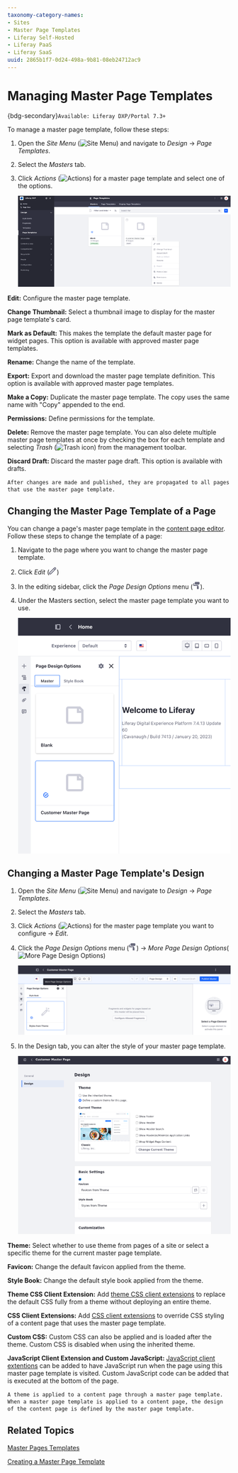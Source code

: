 ```yaml
---
taxonomy-category-names:
- Sites
- Master Page Templates
- Liferay Self-Hosted
- Liferay PaaS
- Liferay SaaS
uuid: 2865b1f7-0d24-498a-9b81-08eb24712ac9
---
```

# Managing Master Page Templates

{bdg-secondary}`Available: Liferay DXP/Portal 7.3+`

To manage a master page template, follow these steps:

1. Open the *Site Menu* (![Site Menu](../../../images/icon-product-menu.png)) and navigate to *Design* &rarr; *Page Templates*.

1. Select the *Masters* tab.

1. Click *Actions* (![Actions](./../../../images/icon-actions.png)) for a master page template and select one of the options.

   ![Manage the master page template from the masters tab of the page templates application and opening the actions menu.](./managing-master-page-templates/images/01.png)

**Edit:** Configure the master page template.

**Change Thumbnail:** Select a thumbnail image to display for the master page template's card.

**Mark as Default:** This makes the template the default master page for widget pages. This option is available with approved master page templates.

**Rename:** Change the name of the template.

**Export:** Export and download the master page template definition. This option is available with approved master page templates.

**Make a Copy:** Duplicate the master page template. The copy uses the same name with "Copy" appended to the end.

**Permissions:** Define permissions for the template.

**Delete:** Remove the master page template. You can also delete multiple master page templates at once by checking the box for each template and selecting *Trash* (![Trash icon](../../../images/icon-trash.png)) from the management toolbar.

**Discard Draft:** Discard the master page draft. This option is available with drafts.

```{note}
After changes are made and published, they are propagated to all pages that use the master page template.
```

## Changing the Master Page Template of a Page

You can change a page's master page template in the [content page editor](../using-content-pages/content-page-editor-ui-reference.md). Follow these steps to change the template of a page:

1. Navigate to the page where you want to change the master page template.

1. Click *Edit* (![Edit icon](../../../images/icon-edit.png))

1. In the editing sidebar, click the *Page Design Options* menu (![Page Design menu](../../../images/icon-format.png)).

1. Under the Masters section, select the master page template you want to use.

   ![Select the master page template you want to use through the page design options menu.](./managing-master-page-templates/images/02.png)

## Changing a Master Page Template's Design

1. Open the *Site Menu* (![Site Menu](../../../images/icon-product-menu.png)) and navigate to *Design* &rarr; *Page Templates*.

1. Select the *Masters* tab.

1. Click *Actions* (![Actions](./../../../images/icon-actions.png)) for the master page template you want to configure &rarr; *Edit*.

1. Click the *Page Design Options* menu (![Page Design Options menu](../../../images/icon-format.png)) &rarr; *More Page Design Options*(![More Page Design Options](../../../images/icon-cog3.png))

   ![Click More Page Design Options to access the master page templates general pptions](./managing-master-page-templates/images/03.png)

1. In the Design tab, you can alter the style of your master page template.

   ![Select a new master page template from the available options.](./managing-master-page-templates/images/04.png)

**Theme:** Select whether to use theme from pages of a site or select a specific theme for the current master page template.

**Favicon:** Change the default favicon applied from the theme.

**Style Book:** Change the default style book applied from the theme.

**Theme CSS Client Extension:** Add [theme CSS client extensions](../../../building-applications/client-extensions/front-end-client-extensions.md#theme-css-client-extensions) to replace the default CSS fully from a theme without deploying an entire theme.

**CSS Client Extensions:** Add [CSS client extensions](../../../building-applications/client-extensions/front-end-client-extensions.md#css-client-extensions) to override CSS styling of a content page that uses the master page template.

**Custom CSS:** Custom CSS can also be applied and is loaded after the theme. Custom CSS is disabled when using the inherited theme.

**JavaScript Client Extension and Custom JavaScript:** [JavaScript client extentions](../../../building-applications/client-extensions/front-end-client-extensions.md#javascript-client-extensions) can be added to have JavaScript run when the page using this master page template is visited. Custom JavaScript code can be added that is executed at the bottom of the page.

```{note}
A theme is applied to a content page through a master page template. When a master page template is applied to a content page, the design of the content page is defined by the master page template.
```

## Related Topics

[Master Pages Templates](./master-page-templates.md)

[Creating a Master Page Template](./creating-a-master-page-template.md)
